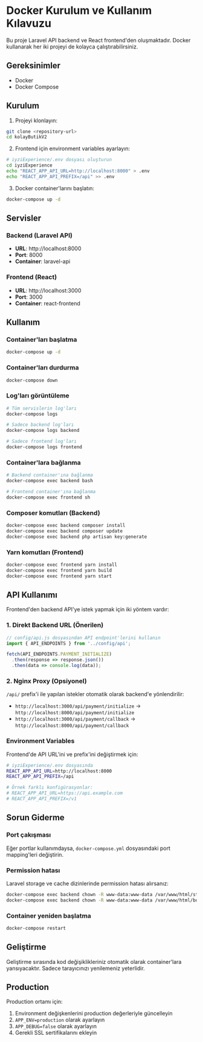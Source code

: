 # Docker Kurulum ve Kullanım Kılavuzu

Bu proje Laravel API backend ve React frontend'den oluşmaktadır. Docker kullanarak her iki projeyi de kolayca çalıştırabilirsiniz.

## Gereksinimler

- Docker
- Docker Compose

## Kurulum

1. Projeyi klonlayın:
```bash
git clone <repository-url>
cd kolayButikV2
```

2. Frontend için environment variables ayarlayın:
```bash
# iyziExperience/.env dosyası oluşturun
cd iyziExperience
echo "REACT_APP_API_URL=http://localhost:8000" > .env
echo "REACT_APP_API_PREFIX=/api" >> .env
```

3. Docker container'larını başlatın:
```bash
docker-compose up -d
```

## Servisler

### Backend (Laravel API)
- **URL**: http://localhost:8000
- **Port**: 8000
- **Container**: laravel-api

### Frontend (React)
- **URL**: http://localhost:3000
- **Port**: 3000
- **Container**: react-frontend

## Kullanım

### Container'ları başlatma
```bash
docker-compose up -d
```

### Container'ları durdurma
```bash
docker-compose down
```

### Log'ları görüntüleme
```bash
# Tüm servislerin log'ları
docker-compose logs

# Sadece backend log'ları
docker-compose logs backend

# Sadece frontend log'ları
docker-compose logs frontend
```

### Container'lara bağlanma
```bash
# Backend container'ına bağlanma
docker-compose exec backend bash

# Frontend container'ına bağlanma
docker-compose exec frontend sh
```

### Composer komutları (Backend)
```bash
docker-compose exec backend composer install
docker-compose exec backend composer update
docker-compose exec backend php artisan key:generate
```

### Yarn komutları (Frontend)
```bash
docker-compose exec frontend yarn install
docker-compose exec frontend yarn build
docker-compose exec frontend yarn start
```

## API Kullanımı

Frontend'den backend API'ye istek yapmak için iki yöntem vardır:

### 1. Direkt Backend URL (Önerilen)
```javascript
// config/api.js dosyasından API endpoint'lerini kullanın
import { API_ENDPOINTS } from '../config/api';

fetch(API_ENDPOINTS.PAYMENT_INITIALIZE)
  .then(response => response.json())
  .then(data => console.log(data));
```

### 2. Nginx Proxy (Opsiyonel)
`/api/` prefix'i ile yapılan istekler otomatik olarak backend'e yönlendirilir:
- `http://localhost:3000/api/payment/initialize` → `http://localhost:8000/api/payment/initialize`
- `http://localhost:3000/api/payment/callback` → `http://localhost:8000/api/payment/callback`

### Environment Variables
Frontend'de API URL'ini ve prefix'ini değiştirmek için:
```bash
# iyziExperience/.env dosyasında
REACT_APP_API_URL=http://localhost:8000
REACT_APP_API_PREFIX=/api

# Örnek farklı konfigürasyonlar:
# REACT_APP_API_URL=https://api.example.com
# REACT_APP_API_PREFIX=/v1
```

## Sorun Giderme

### Port çakışması
Eğer portlar kullanımdaysa, `docker-compose.yml` dosyasındaki port mapping'leri değiştirin.

### Permission hatası
Laravel storage ve cache dizinlerinde permission hatası alırsanız:
```bash
docker-compose exec backend chown -R www-data:www-data /var/www/html/storage
docker-compose exec backend chown -R www-data:www-data /var/www/html/bootstrap/cache
```

### Container yeniden başlatma
```bash
docker-compose restart
```

## Geliştirme

Geliştirme sırasında kod değişiklikleriniz otomatik olarak container'lara yansıyacaktır. Sadece tarayıcınızı yenilemeniz yeterlidir.

## Production

Production ortamı için:
1. Environment değişkenlerini production değerleriyle güncelleyin
2. `APP_ENV=production` olarak ayarlayın
3. `APP_DEBUG=false` olarak ayarlayın
4. Gerekli SSL sertifikalarını ekleyin
